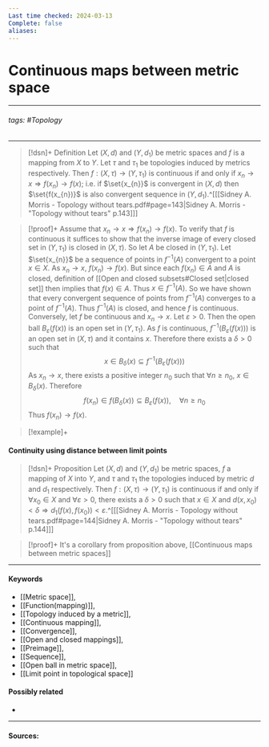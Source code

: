 ```yaml
---
Last time checked: 2024-03-13
Complete: false
aliases:
---
```

# Continuous maps between metric space
***
###### tags: #Topology 
***
>[!dsn]+ Definition
>Let $(X,d)$ and $(Y,d_{1})$ be metric spaces and $f$ is a mapping from $X$ to $Y$. Let $\tau$ and $\tau_{1}$ be topologies induced by metrics respectively. Then $f:(X,\tau)\to(Y,\tau_{1})$ is continuous if and only if $x_{n}\to x\Rightarrow f(x_{n})\to f(x)$; i.e. if $\set{x_{n}}$ is convergent in $(X,d)$ then $\set{f(x_{n})}$ is also convergent sequence in $(Y,d_{1})$.^[[[Sidney A. Morris - Topology without tears.pdf#page=143|Sidney A. Morris - "Topology without tears" p.143]]]

>[!proof]+
>Assume that $x_{n}\to x\Rightarrow f(x_{n})\to f(x)$. To verify that $f$ is continuous it suffices to show that the inverse image of every closed set in $(Y,\tau_{1})$ is closed in $(X,\tau)$. So let $A$ be closed in $(Y,\tau_{1})$. Let $\set{x_{n}}$ be a sequence of points in $f^{-1}(A)$ convergent to a point $x\in X$. As $x_{n}\to x$, $f(x_{n})\to f(x)$. But since each $f(x_{n})\in A$ and $A$ is closed, definition of [[Open and closed subsets#Closed set|closed set]] then implies that $f(x)\in A$. Thus $x\in f^{-1}(A)$. So we have shown that every convergent sequence of points from $f^{-1}(A)$ converges to a point of $f^{-1}(A)$. Thus $f^{-1}(A)$ is closed, and hence $f$ is continuous.
>Conversely, let $f$ be continuous and $x_{n}\to x$. Let $\varepsilon>0$. Then the open ball $B_{\varepsilon}(f(x))$ is an open set in $(Y,\tau_{1})$. As $f$ is continuous, $f^{-1}(B_{\varepsilon}(f(x)))$ is an open set in $(X,\tau)$ and it contains $x$. Therefore there exists a $\delta>0$ such that
>$$x\in B_{\delta}(x)\subseteq f^{-1}(B_{\varepsilon}(f(x)))$$
>As $x_{n}\to x$, there exists a positive integer $n_{0}$ such that $\forall n\ge n_{0}$, $x\in B_{\delta}(x)$. Therefore
>$$f(x_{n})\in f(B_{\delta}(x))\subseteq B_\varepsilon (f(x)),\quad\forall n\ge n_{0}$$
>Thus $f(x_{n})\to f(x)$.

>[!example]+ 
>

#### Continuity using distance between limit points
>[!dsn]+ Proposition
>Let $(X,d)$ and $(Y,d_{1})$ be metric spaces, $f$ a mapping of $X$ into $Y$, and $\tau$ and $\tau_{1}$ the topologies induced by metric $d$ and $d_{1}$ respectively. Then $f:(X,\tau)\to(Y,\tau_{1})$ is continuous if and only if $\forall x_{0}\in X$ and $\forall\varepsilon>0$, there exists a $\delta>0$ such that $x\in X$ and $d(x,x_{0})<\delta\Rightarrow d_{1}(f(x),f(x_{0}))<\varepsilon$.^[[[Sidney A. Morris - Topology without tears.pdf#page=144|Sidney A. Morris - "Topology without tears" p.144]]]

>[!proof]+
>It's a corollary from proposition above, [[Continuous maps between metric spaces]]
***
#### Keywords
- [[Metric space]],
- [[Function(mapping)]],
- [[Topology induced by a metric]],
- [[Continuous mapping]],
- [[Convergence]],
- [[Open and closed mappings]],
- [[Preimage]],
- [[Sequence]],
- [[Open ball in metric space]],
- [[Limit point in topological space]]
#### Possibly related
- 
***
#### Sources: